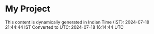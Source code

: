 # My Project

This content is dynamically generated in Indian Time (IST): 2024-07-18 21:44:44 IST
Converted to UTC: 2024-07-18 16:14:44 UTC
